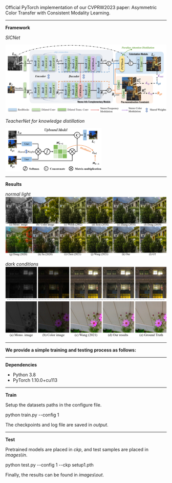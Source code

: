 Official PyTorch implementation of our CVPRW2023 paper: Asymmetric Color Transfer with Consistent Modality Learning.

-------------------------------------------------
**Framework**

*SICNet*

<img src="https://github.com/keviner1/imgs/blob/main/SICNet.png?raw=true" width="600px">

*TeacherNet for knowledge distillation*

<img src="https://github.com/keviner1/imgs/blob/main/SICNet-teacher.png?raw=true" width="300px">

-------------------------------------------------
**Results**

*normal light*
![show](https://github.com/keviner1/imgs/blob/main/SICNet-comp.png?raw=true)

*dark conditions*
![show](https://github.com/keviner1/imgs/blob/main/SICNet-dark.png?raw=true)

-------------------------------------------------
**We provide a simple training and testing process as follows:**

-------------------------------------------------
**Dependencies**
* Python 3.8
* PyTorch 1.10.0+cu113

-------------------------------------------------
**Train**

Setup the datasets paths in the configure file.

python train.py --config 1

The checkpoints and log file are saved in *output*.

-------------------------------------------------
**Test**

Pretrained models are placed in *ckp*, and test samples are placed in *images\in*.

python test.py --config 1 --ckp setup1.pth

Finally, the results can be found in *images\out*.



